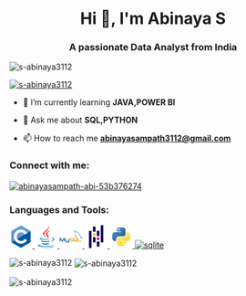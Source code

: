 <h1 align="center">Hi 👋, I'm Abinaya S</h1>
<h3 align="center">A passionate Data Analyst from India</h3>

<p align="left"> <img src="https://komarev.com/ghpvc/?username=s-abinaya3112&label=Profile%20views&color=0e75b6&style=flat" alt="s-abinaya3112" /> </p>

<p align="left"> <a href="https://github.com/ryo-ma/github-profile-trophy"><img src="https://github-profile-trophy.vercel.app/?username=s-abinaya3112" alt="s-abinaya3112" /></a> </p>

- 🌱 I’m currently learning **JAVA,POWER BI**

- 💬 Ask me about **SQL,PYTHON**

- 📫 How to reach me **abinayasampath3112@gmail.com**

<h3 align="left">Connect with me:</h3>
<p align="left">
<a href="https://linkedin.com/in/abinayasampath-abi-53b376274" target="blank"><img align="center" src="https://raw.githubusercontent.com/rahuldkjain/github-profile-readme-generator/master/src/images/icons/Social/linked-in-alt.svg" alt="abinayasampath-abi-53b376274" height="30" width="40" /></a>
</p>

<h3 align="left">Languages and Tools:</h3>
<p align="left"> <a href="https://www.cprogramming.com/" target="_blank" rel="noreferrer"> <img src="https://raw.githubusercontent.com/devicons/devicon/master/icons/c/c-original.svg" alt="c" width="40" height="40"/> </a> <a href="https://www.java.com" target="_blank" rel="noreferrer"> <img src="https://raw.githubusercontent.com/devicons/devicon/master/icons/java/java-original.svg" alt="java" width="40" height="40"/> </a> <a href="https://www.mysql.com/" target="_blank" rel="noreferrer"> <img src="https://raw.githubusercontent.com/devicons/devicon/master/icons/mysql/mysql-original-wordmark.svg" alt="mysql" width="40" height="40"/> </a> <a href="https://pandas.pydata.org/" target="_blank" rel="noreferrer"> <img src="https://raw.githubusercontent.com/devicons/devicon/2ae2a900d2f041da66e950e4d48052658d850630/icons/pandas/pandas-original.svg" alt="pandas" width="40" height="40"/> </a> <a href="https://www.python.org" target="_blank" rel="noreferrer"> <img src="https://raw.githubusercontent.com/devicons/devicon/master/icons/python/python-original.svg" alt="python" width="40" height="40"/> </a> <a href="https://www.sqlite.org/" target="_blank" rel="noreferrer"> <img src="https://www.vectorlogo.zone/logos/sqlite/sqlite-icon.svg" alt="sqlite" width="40" height="40"/> </a> </p>

<p><img align="left" src="https://github-readme-stats.vercel.app/api/top-langs?username=s-abinaya3112&show_icons=true&locale=en&layout=compact" alt="s-abinaya3112" /></p>

<p>&nbsp;<img align="center" src="https://github-readme-stats.vercel.app/api?username=s-abinaya3112&show_icons=true&locale=en" alt="s-abinaya3112" /></p>

<p><img align="center" src="https://github-readme-streak-stats.herokuapp.com/?user=s-abinaya3112&" alt="s-abinaya3112" /></p>
